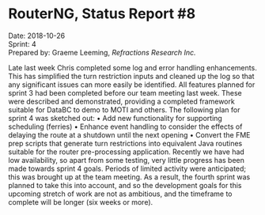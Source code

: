 # RouterNG, Status Report #8
Date: 2018-10-26<br>
Sprint: 4<br>
Prepared by: Graeme Leeming, *Refractions Research Inc.*<br>

Late last week Chris completed some log and error handling enhancements. This has simplified the turn restriction inputs and cleaned up the log so that any significant issues can more easily be identified.
All features planned for sprint 3 had been completed before our team meeting last week. These were described and demonstrated, providing a completed framework suitable for DataBC to demo to MOTI and others.
The following plan for sprint 4 was sketched out:
• Add new functionality for supporting scheduling (ferries)
• Enhance event handling to consider the effects of delaying the route at a shutdown until the next opening
• Convert the FME prep scripts that generate turn restrictions into equivalent Java routines suitable for the router pre-processing application.
Recently we have had low availability, so apart from some testing, very little progress has been made towards sprint 4 goals. Periods of limited activity were anticipated; this was brought up at the team meeting. As a result, the fourth sprint was planned to take this into account, and so the development goals for this upcoming stretch of work are not as ambitious, and the timeframe to complete will be longer (six weeks or more).
